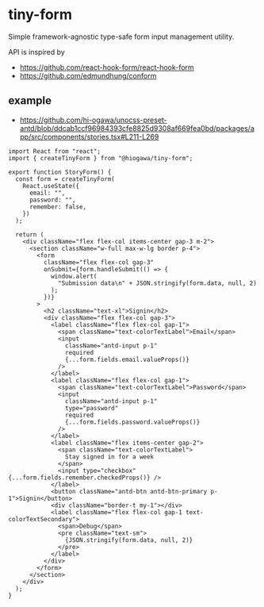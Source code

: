 # tiny-form

Simple framework-agnostic type-safe form input management utility.

API is inspired by

- https://github.com/react-hook-form/react-hook-form
- https://github.com/edmundhung/conform

## example

- https://github.com/hi-ogawa/unocss-preset-antd/blob/ddcab1ccf96984393cfe8825d9308af669fea0bd/packages/app/src/components/stories.tsx#L211-L269

<!--
%template-input-start:example%

```tsx
import React from "react";
import { createTinyForm } from "@hiogawa/tiny-form";

{%shell node -e 'console.log(fs.readFileSync("../app/src/components/stories.tsx", "utf-8").match(/^export function StoryForm(.*?)^}/ms)[0])' %}
```

%template-input-end:example%
-->

<!-- %template-output-start:example% -->

```tsx
import React from "react";
import { createTinyForm } from "@hiogawa/tiny-form";

export function StoryForm() {
  const form = createTinyForm(
    React.useState({
      email: "",
      password: "",
      remember: false,
    })
  );

  return (
    <div className="flex flex-col items-center gap-3 m-2">
      <section className="w-full max-w-lg border p-4">
        <form
          className="flex flex-col gap-3"
          onSubmit={form.handleSubmit(() => {
            window.alert(
              "Submission data\n" + JSON.stringify(form.data, null, 2)
            );
          })}
        >
          <h2 className="text-xl">Signin</h2>
          <div className="flex flex-col gap-3">
            <label className="flex flex-col gap-1">
              <span className="text-colorTextLabel">Email</span>
              <input
                className="antd-input p-1"
                required
                {...form.fields.email.valueProps()}
              />
            </label>
            <label className="flex flex-col gap-1">
              <span className="text-colorTextLabel">Password</span>
              <input
                className="antd-input p-1"
                type="password"
                required
                {...form.fields.password.valueProps()}
              />
            </label>
            <label className="flex items-center gap-2">
              <span className="text-colorTextLabel">
                Stay signed in for a week
              </span>
              <input type="checkbox" {...form.fields.remember.checkedProps()} />
            </label>
            <button className="antd-btn antd-btn-primary p-1">Signin</button>
            <div className="border-t my-1"></div>
            <label className="flex flex-col gap-1 text-colorTextSecondary">
              <span>Debug</span>
              <pre className="text-sm">
                {JSON.stringify(form.data, null, 2)}
              </pre>
            </label>
          </div>
        </form>
      </section>
    </div>
  );
}
```

<!-- %template-output-end:example% -->
